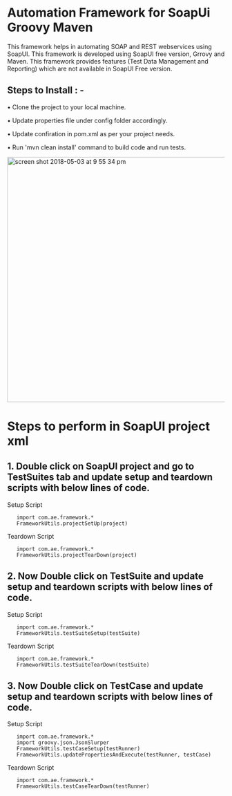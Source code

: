 # Automation Framework for SoapUi Groovy Maven
This framework helps in automating SOAP and REST webservices using SoapUI. This framework is developed using SoapUI free version, Grrovy and Maven. This framework provides features (Test Data Management and Reporting) which are not available in SoapUI Free version.

## Steps to Install : -
•	Clone the project to your local machine.

•	Update properties file under config folder accordingly.

•	Update confiration in pom.xml as per your project needs.

•	Run 'mvn clean install' command to build code and run tests.


<img width="567" alt="screen shot 2018-05-03 at 9 55 34 pm" src="https://user-images.githubusercontent.com/14148321/39575127-caedfe3e-4f1c-11e8-9af3-c913df3ffc2f.png">

# Steps to perform in SoapUI project xml

## 1. Double click on SoapUI project and go to TestSuites tab and update setup and teardown scripts with below lines of code.

   Setup Script
   
       import com.ae.framework.*
       FrameworkUtils.projectSetUp(project)
       
   Teardown Script
   
       import com.ae.framework.*
       FrameworkUtils.projectTearDown(project)
       

## 2. Now Double click on TestSuite and update setup and teardown scripts with below lines of code.

Setup Script

       import com.ae.framework.*
       FrameworkUtils.testSuiteSetup(testSuite)
       
   Teardown Script
   
       import com.ae.framework.*
       FrameworkUtils.testSuiteTearDown(testSuite)
       
       
## 3. Now Double click on TestCase and update setup and teardown scripts with below lines of code.

Setup Script

       import com.ae.framework.*
       import groovy.json.JsonSlurper
       FrameworkUtils.testCaseSetup(testRunner)
       FrameworkUtils.updatePropertiesAndExecute(testRunner, testCase) 
       
   Teardown Script
   
       import com.ae.framework.*
       FrameworkUtils.testCaseTearDown(testRunner)
       
       
